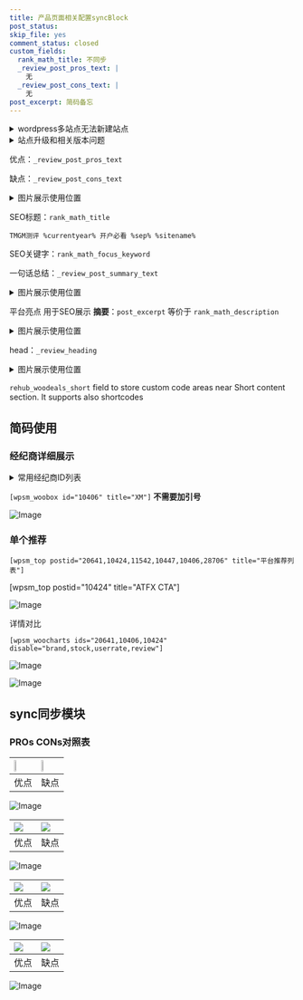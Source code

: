 ```yaml
---
title: 产品页面相关配置syncBlock
post_status: 
skip_file: yes
comment_status: closed
custom_fields:
  rank_math_title: 不同步
  _review_post_pros_text: |
    无
  _review_post_cons_text: |
    无
post_excerpt: 简码备忘
---
```

<details><summary>wordpress多站点无法新建站点</summary>

<li>和报错需要清理cookies一样的原因</li>
<li>wp-config.php里面<code>define( 'SUBDOMAIN_INSTALL', false );//子域名安装</code></li>
<li>新建子站点是用<code>define( 'SUBDOMAIN_INSTALL', true);//子域名安装</code> 完成以后，改成<code>false</code></li>
</details>

<details><summary>站点升级和相关版本问题</summary>

<p>wordpress：5.9.9
woocommerce：7.5.1
出现问题的地方：主题选项里面>><strong>Product layout >>compact style</strong></p>
<p>如何出现没有用过的字段 导致无法保存。先导出配置 然后进行修改，后面再次恢复即可。</p>
<p>出现部分字段无法显示时，需要返回默认布局后，对产品进行保存就好了。</p>
<p></p>
</details>

优点：`_review_post_pros_text`

缺点：`_review_post_cons_text`

<details><summary>图片展示使用位置</summary>

<img src="https://prod-files-secure.s3.us-west-2.amazonaws.com/39ed1227-6d7d-4570-be36-9ccd4a2c4241/f51d3d83-55d4-4bdf-9604-f37ec77ab556/Untitled.png?X-Amz-Algorithm=AWS4-HMAC-SHA256&X-Amz-Content-Sha256=UNSIGNED-PAYLOAD&X-Amz-Credential=ASIAZI2LB466TXEJEQA2%2F20251025%2Fus-west-2%2Fs3%2Faws4_request&X-Amz-Date=20251025T045519Z&X-Amz-Expires=3600&X-Amz-Security-Token=IQoJb3JpZ2luX2VjELX%2F%2F%2F%2F%2F%2F%2F%2F%2F%2FwEaCXVzLXdlc3QtMiJHMEUCIGyNlq7Fw3qFhYKdEXrmompQbo9FHgNhBQDQUOt7RsJQAiEA6RNhk1ubXg%2B18IRUWrfwYYBJH6AZFSR1VaxZoc6Grwkq%2FwMIbhAAGgw2Mzc0MjMxODM4MDUiDIfNwoDEOg4G1JnyjircA8B65fYRbwD%2BoDanwox9KY7t7cKIF%2F7W8aJBRxjR%2FrpLshjfNFEfFsqATGpQoYArt%2Bv1JsHP9acfHhHdaLhbgJHDxfUinwFeCFl5ivGQbAQrO%2FuwcVOQJamL4v66keWOw%2BtdVJ%2F8ppEstsTXPNZ%2Fend5Nso34epvom5RNBZJm76yYPkSDarmJMSsMI1TCpkak6S1Fj8fdvKBsUWUMoiQH4NWx931EIndQfWJDpXfutJIcXOkEp2YbOEkNfHGCz8xAyWDeYHjn6ETGugr1gDXA9lyMF77wP1yyJq8i9Vz2zHMiiQeDzlCYndm1PbBafxZwJFRdFo7N8u14AazZ1qZT1IJ2Loh%2FrQ4w2BuHbVHD3%2F488zrnA2evsNL8Hu4RoSdfB75YzkNcJ6%2BSkyze2dssoub%2BK2jXrq4Jwa8BUtB2SpKrDaNpUxdHV%2FyTS2JcYLJtLJycifEZPKS1zqZpK9IU%2FbLm8zI10cGlodRbAT%2F%2B%2BYgrTpcRLYH6IK5hioYGO4zXRMyZwGq8vG9IMYHvONnXT0xskqmDcfVgpDRnS%2FQOpx8O0tRfk8dLS2KbzB0pAO%2By4a5ruuaShdZWab0h6jOV5UADxSqKaCmEMSfNLy3awOQB5J%2FtQPL3Y73cSedMLCt8ccGOqUBFMYdfKWCQO76jaqeHKO0OjSeHoKGqO4KTBHlpTqCGJoFtXwbGfP%2BE8ZvCeVVy8Uy0EwB4SBgMi%2FPuiFTWUqwOvuDG7oG6kozEDaQKkEaXbevgqib7rI3oMZr%2Fxlq%2Bt5Z12jxYA%2F7DRQj%2Fu7JgzPidNUiA0SNMTEt1g26eehYPmAApbElZ0gYNy6x5jW3AmWvU8qVdS427Kt2KyZ3MA6cZlNVj51f&X-Amz-Signature=bd4a3b72a2397710955569e1fa1aaa861cb134d0882a0c03c737b80edee2a95d&X-Amz-SignedHeaders=host&x-amz-checksum-mode=ENABLED&x-id=GetObject" alt="Image">
</details>

SEO标题：`rank_math_title`

`TMGM测评 %currentyear% 开户必看 %sep% %sitename%`

SEO关键字：`rank_math_focus_keyword`

一句话总结：`_review_post_summary_text`

<details><summary>图片展示使用位置</summary>

<img src="https://prod-files-secure.s3.us-west-2.amazonaws.com/39ed1227-6d7d-4570-be36-9ccd4a2c4241/4b96a922-296c-4f4e-8630-d1c870cbce01/Untitled.png?X-Amz-Algorithm=AWS4-HMAC-SHA256&X-Amz-Content-Sha256=UNSIGNED-PAYLOAD&X-Amz-Credential=ASIAZI2LB46625MFRDO2%2F20251025%2Fus-west-2%2Fs3%2Faws4_request&X-Amz-Date=20251025T045519Z&X-Amz-Expires=3600&X-Amz-Security-Token=IQoJb3JpZ2luX2VjELX%2F%2F%2F%2F%2F%2F%2F%2F%2F%2FwEaCXVzLXdlc3QtMiJGMEQCIHCzdrZoDWuGx9sNv4UWY%2FaS7gvThu3RG4FZzL7LAB6%2FAiB146kq1NugG4JMYBOLF4cNFdmVemnxCr2bJhx%2Bp%2ByNlSr%2FAwhuEAAaDDYzNzQyMzE4MzgwNSIMLO5ym%2FWFB%2FsSKuZDKtwDngZYZ0ZO3rlwnRNqOYgg37ENQPv8cB%2FQ4nNS7fvciOTsGmGjSl2B1dgTI3dcmTouk5qLwlHNpSmcVtNREoP3IjHvM0ioryHK0KTYjWJBPnM1kYPEzdPvsv3rvuUqh8OW9riyiYiGyXNzDh1Jmr0zB0Ia1b1i%2BVkIw9gh%2BlLgJu9LpWDqd5bKRXFG335ma9H7KiC%2B1kVKT2S4h8t4axrlEHe3WP7SCzr8hlnJtmZqdtZPllf2WWZvMb2k7r3pU5CBr0mNsASYw8mFmzy6CLcOlik2c9yNVtVG4ZbfnWZalSSpQ0M8KID4jFDplYFUlj36RhAmhHq3Y5vmLBmjcMQvh7vqc8q7KsuCWikfiFA%2FOWSlW1bBSpKY9fn4CYw0jmTN7Q8pH9GqCZf2FTGShCzweUywEkPiLRxaE6UHOObRsKxw4ncUH%2B11XemfHiW%2F4g5s6NzdBojFPacLfobgnFTEJQnNy9w1X9dCUPbnivr61ltQxlokeU1DTe%2B9%2BfOWzEB4NVJirN84ywGZAJo%2FPieliYlAuWKtwrh6wk8WhNqZfHI1W3vqhQilKpeuhY1XPRLFqj%2B6%2FjKN7z4aueaYF6Xbf4IDKDnQLxwW7c7Nl4ILiDNeon9UZjhYoZsp1DQwrazxxwY6pgFc7oNpm6KeJ2WlOJ32Bi%2FiefElvFNYcbyW7Xuh4QCMCMG3djn5lviSHrW8F1EZe9SEwI4%2Bi5P2NiiQTMoTjqYo0d6M4KoIM6dzbOhKXZdpALoNDcf68Ws6KYAcpUu3wcXbTDcBw2stcviYoDa3z15p1C12z7uuhAgDrdNFN5nriDMz%2FN1SPJlPaTcv%2F7O%2FyVKhDRejTNqY4Bd23kn6329K8OXRPPd6&X-Amz-Signature=ea60b097d1b7974fc82fe12619c5e90d8e0480cf4f89b90b6b7d0dfe2cb58f85&X-Amz-SignedHeaders=host&x-amz-checksum-mode=ENABLED&x-id=GetObject" alt="Image">
</details>

平台亮点 用于SEO展示 **摘要**：`post_excerpt`  等价于 `rank_math_description`

<details><summary>图片展示使用位置</summary>

<img src="https://prod-files-secure.s3.us-west-2.amazonaws.com/39ed1227-6d7d-4570-be36-9ccd4a2c4241/1ee11f63-b60a-4dfe-a7a7-d58ff23b5d88/Untitled.png?X-Amz-Algorithm=AWS4-HMAC-SHA256&X-Amz-Content-Sha256=UNSIGNED-PAYLOAD&X-Amz-Credential=ASIAZI2LB46646IZLU6P%2F20251025%2Fus-west-2%2Fs3%2Faws4_request&X-Amz-Date=20251025T045519Z&X-Amz-Expires=3600&X-Amz-Security-Token=IQoJb3JpZ2luX2VjELX%2F%2F%2F%2F%2F%2F%2F%2F%2F%2FwEaCXVzLXdlc3QtMiJHMEUCIDE3YCJSiBtW%2FaKUOzJMAHfxQ42809kwwVQ%2F4mBlaVsAAiEA2Zhq%2BvvF1l15j3NEnyCa8v1dTINYnIVfpXBeU2c40hUq%2FwMIbhAAGgw2Mzc0MjMxODM4MDUiDNIzVwRP8ZqRSuDTcircA%2B1301L%2Bm9oWlA5kv0SGEqSGGQEENeeS9rSZ%2BDv61eNFctXmm2UUb%2Fd3C0zat0M9Y%2F4%2B%2BIBMzp2BewDxz8jyG8qA4Ud0Pcra2IjXUKR8PigW30RM0ezM96WVKmBQf1e5zFrRfQvp9ougQkMvGnU%2FEIGQpHLr6OxZC0%2BLXxyri6kun0KXBDu7i1ysVmrom%2Fg59CFTGR9icdt0Vz9fp5VT9Lcv8xdjqVc8ztBRGtiNp42K6J22%2BSPvJBDZ5GePdRnybbo5btCmwaULCqgUS06TnvYb2oUzng3YXz92pJ87BcwPSgwo734xAJnXCaKSLuTshIi65kH8D22iV46qSm%2BQCuFy%2Fjta24IoMQOQiNIymtOXAb1BKYQoNyHgvFn6c2DQe7BjybgwA1Ca2hlDcaVzHJ8jQt5DHrvLpkZ3RNGaiKewzr5JRmqkZxXrykEC%2Bf%2BgsnYUCFnFDdNnW5IxML00NTsbejzGzkhlogMQj3qt%2FiRrycUI2vWuOeTvg2Y36LxSfZHzzIt00Cnhry367tSYst6j8bkOikY3G93G4d6oZeOYK3dxTtunq3HhnAIH%2B7BljTEj52Q0dZXaE0qcEo4q8G1j%2BezgRkAOK8b562oNTonprVJEaYfpqRy1Mtw9MKat8ccGOqUBJlkiyC94%2Bmw1adzcHtL43NxKXuq%2BkRNwSnhDUpJ7r0JBKdXbvsTWGVskXjrIt1ULSrimnL2M5fg5BfvPyWrmrSL9TLI2G9EaGIHLyeZGMNdcBrhDvXMWSEuQ8j645SV4baRjUTfMZwVtQ5o14%2BP9lqLrGJPi31r5lmpIj0TugUNK50ez9exBl14pGf%2FVpz%2FE%2Fy6%2B4GzsscQZ%2F5928tLuH%2BAw3Njv&X-Amz-Signature=06059779c9f2e783f7f6bdae0bd9cb05991fd90967b32164880bf16830b13b7f&X-Amz-SignedHeaders=host&x-amz-checksum-mode=ENABLED&x-id=GetObject" alt="Image">
<img src="https://prod-files-secure.s3.us-west-2.amazonaws.com/39ed1227-6d7d-4570-be36-9ccd4a2c4241/ad4118b5-78d8-4fbe-801e-3b29b5d99c01/Untitled.png?X-Amz-Algorithm=AWS4-HMAC-SHA256&X-Amz-Content-Sha256=UNSIGNED-PAYLOAD&X-Amz-Credential=ASIAZI2LB46646IZLU6P%2F20251025%2Fus-west-2%2Fs3%2Faws4_request&X-Amz-Date=20251025T045519Z&X-Amz-Expires=3600&X-Amz-Security-Token=IQoJb3JpZ2luX2VjELX%2F%2F%2F%2F%2F%2F%2F%2F%2F%2FwEaCXVzLXdlc3QtMiJHMEUCIDE3YCJSiBtW%2FaKUOzJMAHfxQ42809kwwVQ%2F4mBlaVsAAiEA2Zhq%2BvvF1l15j3NEnyCa8v1dTINYnIVfpXBeU2c40hUq%2FwMIbhAAGgw2Mzc0MjMxODM4MDUiDNIzVwRP8ZqRSuDTcircA%2B1301L%2Bm9oWlA5kv0SGEqSGGQEENeeS9rSZ%2BDv61eNFctXmm2UUb%2Fd3C0zat0M9Y%2F4%2B%2BIBMzp2BewDxz8jyG8qA4Ud0Pcra2IjXUKR8PigW30RM0ezM96WVKmBQf1e5zFrRfQvp9ougQkMvGnU%2FEIGQpHLr6OxZC0%2BLXxyri6kun0KXBDu7i1ysVmrom%2Fg59CFTGR9icdt0Vz9fp5VT9Lcv8xdjqVc8ztBRGtiNp42K6J22%2BSPvJBDZ5GePdRnybbo5btCmwaULCqgUS06TnvYb2oUzng3YXz92pJ87BcwPSgwo734xAJnXCaKSLuTshIi65kH8D22iV46qSm%2BQCuFy%2Fjta24IoMQOQiNIymtOXAb1BKYQoNyHgvFn6c2DQe7BjybgwA1Ca2hlDcaVzHJ8jQt5DHrvLpkZ3RNGaiKewzr5JRmqkZxXrykEC%2Bf%2BgsnYUCFnFDdNnW5IxML00NTsbejzGzkhlogMQj3qt%2FiRrycUI2vWuOeTvg2Y36LxSfZHzzIt00Cnhry367tSYst6j8bkOikY3G93G4d6oZeOYK3dxTtunq3HhnAIH%2B7BljTEj52Q0dZXaE0qcEo4q8G1j%2BezgRkAOK8b562oNTonprVJEaYfpqRy1Mtw9MKat8ccGOqUBJlkiyC94%2Bmw1adzcHtL43NxKXuq%2BkRNwSnhDUpJ7r0JBKdXbvsTWGVskXjrIt1ULSrimnL2M5fg5BfvPyWrmrSL9TLI2G9EaGIHLyeZGMNdcBrhDvXMWSEuQ8j645SV4baRjUTfMZwVtQ5o14%2BP9lqLrGJPi31r5lmpIj0TugUNK50ez9exBl14pGf%2FVpz%2FE%2Fy6%2B4GzsscQZ%2F5928tLuH%2BAw3Njv&X-Amz-Signature=e123123d21d05de06cc38377fe635be9192a7b9b72557e0a30cc5f52880c1540&X-Amz-SignedHeaders=host&x-amz-checksum-mode=ENABLED&x-id=GetObject" alt="Image">
<img src="https://prod-files-secure.s3.us-west-2.amazonaws.com/39ed1227-6d7d-4570-be36-9ccd4a2c4241/a38cf7c9-a79c-4b64-9e94-13589fe0758b/Untitled.png?X-Amz-Algorithm=AWS4-HMAC-SHA256&X-Amz-Content-Sha256=UNSIGNED-PAYLOAD&X-Amz-Credential=ASIAZI2LB46646IZLU6P%2F20251025%2Fus-west-2%2Fs3%2Faws4_request&X-Amz-Date=20251025T045519Z&X-Amz-Expires=3600&X-Amz-Security-Token=IQoJb3JpZ2luX2VjELX%2F%2F%2F%2F%2F%2F%2F%2F%2F%2FwEaCXVzLXdlc3QtMiJHMEUCIDE3YCJSiBtW%2FaKUOzJMAHfxQ42809kwwVQ%2F4mBlaVsAAiEA2Zhq%2BvvF1l15j3NEnyCa8v1dTINYnIVfpXBeU2c40hUq%2FwMIbhAAGgw2Mzc0MjMxODM4MDUiDNIzVwRP8ZqRSuDTcircA%2B1301L%2Bm9oWlA5kv0SGEqSGGQEENeeS9rSZ%2BDv61eNFctXmm2UUb%2Fd3C0zat0M9Y%2F4%2B%2BIBMzp2BewDxz8jyG8qA4Ud0Pcra2IjXUKR8PigW30RM0ezM96WVKmBQf1e5zFrRfQvp9ougQkMvGnU%2FEIGQpHLr6OxZC0%2BLXxyri6kun0KXBDu7i1ysVmrom%2Fg59CFTGR9icdt0Vz9fp5VT9Lcv8xdjqVc8ztBRGtiNp42K6J22%2BSPvJBDZ5GePdRnybbo5btCmwaULCqgUS06TnvYb2oUzng3YXz92pJ87BcwPSgwo734xAJnXCaKSLuTshIi65kH8D22iV46qSm%2BQCuFy%2Fjta24IoMQOQiNIymtOXAb1BKYQoNyHgvFn6c2DQe7BjybgwA1Ca2hlDcaVzHJ8jQt5DHrvLpkZ3RNGaiKewzr5JRmqkZxXrykEC%2Bf%2BgsnYUCFnFDdNnW5IxML00NTsbejzGzkhlogMQj3qt%2FiRrycUI2vWuOeTvg2Y36LxSfZHzzIt00Cnhry367tSYst6j8bkOikY3G93G4d6oZeOYK3dxTtunq3HhnAIH%2B7BljTEj52Q0dZXaE0qcEo4q8G1j%2BezgRkAOK8b562oNTonprVJEaYfpqRy1Mtw9MKat8ccGOqUBJlkiyC94%2Bmw1adzcHtL43NxKXuq%2BkRNwSnhDUpJ7r0JBKdXbvsTWGVskXjrIt1ULSrimnL2M5fg5BfvPyWrmrSL9TLI2G9EaGIHLyeZGMNdcBrhDvXMWSEuQ8j645SV4baRjUTfMZwVtQ5o14%2BP9lqLrGJPi31r5lmpIj0TugUNK50ez9exBl14pGf%2FVpz%2FE%2Fy6%2B4GzsscQZ%2F5928tLuH%2BAw3Njv&X-Amz-Signature=04a782e8d60c904e46f9251b191fb7cf34a3b26e8505ae074d4a873020173ce2&X-Amz-SignedHeaders=host&x-amz-checksum-mode=ENABLED&x-id=GetObject" alt="Image">
<img src="https://prod-files-secure.s3.us-west-2.amazonaws.com/39ed1227-6d7d-4570-be36-9ccd4a2c4241/7da6fc1e-d2ac-42ae-8c75-cb5749aa18f6/Untitled.png?X-Amz-Algorithm=AWS4-HMAC-SHA256&X-Amz-Content-Sha256=UNSIGNED-PAYLOAD&X-Amz-Credential=ASIAZI2LB46646IZLU6P%2F20251025%2Fus-west-2%2Fs3%2Faws4_request&X-Amz-Date=20251025T045519Z&X-Amz-Expires=3600&X-Amz-Security-Token=IQoJb3JpZ2luX2VjELX%2F%2F%2F%2F%2F%2F%2F%2F%2F%2FwEaCXVzLXdlc3QtMiJHMEUCIDE3YCJSiBtW%2FaKUOzJMAHfxQ42809kwwVQ%2F4mBlaVsAAiEA2Zhq%2BvvF1l15j3NEnyCa8v1dTINYnIVfpXBeU2c40hUq%2FwMIbhAAGgw2Mzc0MjMxODM4MDUiDNIzVwRP8ZqRSuDTcircA%2B1301L%2Bm9oWlA5kv0SGEqSGGQEENeeS9rSZ%2BDv61eNFctXmm2UUb%2Fd3C0zat0M9Y%2F4%2B%2BIBMzp2BewDxz8jyG8qA4Ud0Pcra2IjXUKR8PigW30RM0ezM96WVKmBQf1e5zFrRfQvp9ougQkMvGnU%2FEIGQpHLr6OxZC0%2BLXxyri6kun0KXBDu7i1ysVmrom%2Fg59CFTGR9icdt0Vz9fp5VT9Lcv8xdjqVc8ztBRGtiNp42K6J22%2BSPvJBDZ5GePdRnybbo5btCmwaULCqgUS06TnvYb2oUzng3YXz92pJ87BcwPSgwo734xAJnXCaKSLuTshIi65kH8D22iV46qSm%2BQCuFy%2Fjta24IoMQOQiNIymtOXAb1BKYQoNyHgvFn6c2DQe7BjybgwA1Ca2hlDcaVzHJ8jQt5DHrvLpkZ3RNGaiKewzr5JRmqkZxXrykEC%2Bf%2BgsnYUCFnFDdNnW5IxML00NTsbejzGzkhlogMQj3qt%2FiRrycUI2vWuOeTvg2Y36LxSfZHzzIt00Cnhry367tSYst6j8bkOikY3G93G4d6oZeOYK3dxTtunq3HhnAIH%2B7BljTEj52Q0dZXaE0qcEo4q8G1j%2BezgRkAOK8b562oNTonprVJEaYfpqRy1Mtw9MKat8ccGOqUBJlkiyC94%2Bmw1adzcHtL43NxKXuq%2BkRNwSnhDUpJ7r0JBKdXbvsTWGVskXjrIt1ULSrimnL2M5fg5BfvPyWrmrSL9TLI2G9EaGIHLyeZGMNdcBrhDvXMWSEuQ8j645SV4baRjUTfMZwVtQ5o14%2BP9lqLrGJPi31r5lmpIj0TugUNK50ez9exBl14pGf%2FVpz%2FE%2Fy6%2B4GzsscQZ%2F5928tLuH%2BAw3Njv&X-Amz-Signature=9d9735339b69cbf3aaff6246f5a822bbb77e75eecf6305f5c491af8f64f82251&X-Amz-SignedHeaders=host&x-amz-checksum-mode=ENABLED&x-id=GetObject" alt="Image">
<img src="https://prod-files-secure.s3.us-west-2.amazonaws.com/39ed1227-6d7d-4570-be36-9ccd4a2c4241/7e97f40a-eaee-47f5-b2f9-475f96808fa7/Untitled.png?X-Amz-Algorithm=AWS4-HMAC-SHA256&X-Amz-Content-Sha256=UNSIGNED-PAYLOAD&X-Amz-Credential=ASIAZI2LB46646IZLU6P%2F20251025%2Fus-west-2%2Fs3%2Faws4_request&X-Amz-Date=20251025T045519Z&X-Amz-Expires=3600&X-Amz-Security-Token=IQoJb3JpZ2luX2VjELX%2F%2F%2F%2F%2F%2F%2F%2F%2F%2FwEaCXVzLXdlc3QtMiJHMEUCIDE3YCJSiBtW%2FaKUOzJMAHfxQ42809kwwVQ%2F4mBlaVsAAiEA2Zhq%2BvvF1l15j3NEnyCa8v1dTINYnIVfpXBeU2c40hUq%2FwMIbhAAGgw2Mzc0MjMxODM4MDUiDNIzVwRP8ZqRSuDTcircA%2B1301L%2Bm9oWlA5kv0SGEqSGGQEENeeS9rSZ%2BDv61eNFctXmm2UUb%2Fd3C0zat0M9Y%2F4%2B%2BIBMzp2BewDxz8jyG8qA4Ud0Pcra2IjXUKR8PigW30RM0ezM96WVKmBQf1e5zFrRfQvp9ougQkMvGnU%2FEIGQpHLr6OxZC0%2BLXxyri6kun0KXBDu7i1ysVmrom%2Fg59CFTGR9icdt0Vz9fp5VT9Lcv8xdjqVc8ztBRGtiNp42K6J22%2BSPvJBDZ5GePdRnybbo5btCmwaULCqgUS06TnvYb2oUzng3YXz92pJ87BcwPSgwo734xAJnXCaKSLuTshIi65kH8D22iV46qSm%2BQCuFy%2Fjta24IoMQOQiNIymtOXAb1BKYQoNyHgvFn6c2DQe7BjybgwA1Ca2hlDcaVzHJ8jQt5DHrvLpkZ3RNGaiKewzr5JRmqkZxXrykEC%2Bf%2BgsnYUCFnFDdNnW5IxML00NTsbejzGzkhlogMQj3qt%2FiRrycUI2vWuOeTvg2Y36LxSfZHzzIt00Cnhry367tSYst6j8bkOikY3G93G4d6oZeOYK3dxTtunq3HhnAIH%2B7BljTEj52Q0dZXaE0qcEo4q8G1j%2BezgRkAOK8b562oNTonprVJEaYfpqRy1Mtw9MKat8ccGOqUBJlkiyC94%2Bmw1adzcHtL43NxKXuq%2BkRNwSnhDUpJ7r0JBKdXbvsTWGVskXjrIt1ULSrimnL2M5fg5BfvPyWrmrSL9TLI2G9EaGIHLyeZGMNdcBrhDvXMWSEuQ8j645SV4baRjUTfMZwVtQ5o14%2BP9lqLrGJPi31r5lmpIj0TugUNK50ez9exBl14pGf%2FVpz%2FE%2Fy6%2B4GzsscQZ%2F5928tLuH%2BAw3Njv&X-Amz-Signature=26cf38611569c2242bfc3a1e4dd01f3144e5c666f1ae92bc904dde102a18b83b&X-Amz-SignedHeaders=host&x-amz-checksum-mode=ENABLED&x-id=GetObject" alt="Image">
</details>

head：`_review_heading`

<details><summary>图片展示使用位置</summary>

<img src="https://prod-files-secure.s3.us-west-2.amazonaws.com/39ed1227-6d7d-4570-be36-9ccd4a2c4241/3a4650ad-9887-415c-889a-edd51fa54f27/Untitled.png?X-Amz-Algorithm=AWS4-HMAC-SHA256&X-Amz-Content-Sha256=UNSIGNED-PAYLOAD&X-Amz-Credential=ASIAZI2LB46673QBFX5W%2F20251025%2Fus-west-2%2Fs3%2Faws4_request&X-Amz-Date=20251025T045520Z&X-Amz-Expires=3600&X-Amz-Security-Token=IQoJb3JpZ2luX2VjELX%2F%2F%2F%2F%2F%2F%2F%2F%2F%2FwEaCXVzLXdlc3QtMiJGMEQCIAPjPl5wbLW2PKBTg3%2Fx4n9%2BVpr%2BoOA0ER1aQNkQIIkdAiA%2Ff4Gblcw8Dl6kULOY56eaDjGA0sV8tcnWcjKLPomJzSr%2FAwhuEAAaDDYzNzQyMzE4MzgwNSIMAb5%2BIMMdrFmPKKOUKtwDlZ97WCIwrLpdmem8Vl8Gr%2BCkqyS9dVgqEth%2B8wfj%2BY5k62TgOkvLoM75hi%2F066jB7V0g6GJR4A1nFix0OOj3GcdxTKzrGf0stK7p7L0fgOYpnMjQlMC%2BUyVR7Qr%2F5wLLyDe6qFV6GtaMFO74y2MXT2Opkd9OWzWtVI09q8nXnIGcf0Bx8kD3KxjQrwIAZR8oNMMrP7cSjnFFNErUEWSzl9hvpBxDDXj1ze7PI%2FNbQjQL%2BWyEcHlFJwiChQcibjo9BuyZ6n9M5%2FOO3s3y28v7JEoRgdZSaVCUYHyOm6G4mh8ovWar5xWk2z2IWI4XH5fBcIIsFpN4AdebrpOBG0SOCTGJcuzeNQI2SkY06qbS91hvrnJxvPfWOb8eSEo%2BT51NNL8RdqEZb%2BOfGvuMo3eWcdYE3OGdRqw9ZSWAS6W81gtB%2FKHsdxwzX1qM2sv%2FYc7KIyYmljxjeivs1dprnMoyR1r3N0yIJDKiVQOqNutCf9TYKpio2r5qcig6rMLvVokd4XLH8mDTWYOHTbvLnluvTISXsIdfAAMnICSiCuqysBx6Zwl%2FFmiLWtXEp5NO6suRwHtG8aYqvJk33kbRdTcK2xFqWcF3z7M96ybWLwN9mceNBvjg2w1HVpyDbTww1azxxwY6pgG8D%2FLI1jf2pXal9GYFUZd%2Focl2GdLHvAjVqduunW%2Fhq8wOolrfMPmBU084bYdJD%2FPcYAHOU4aYWdZUhtHqlx6Ou95JweX9ZPf3gm%2Fv8d0XEJk6iHVkrAfHs7sAb5Tsvrfzw76%2FK1c9mg6UyZCLnsbZbsvsIjGLznn12t3nbl4iGPRKutihdoHJh7t8jMVbLRB0KAYyUPejoGPnZ2LqIbGSI0cmIs5B&X-Amz-Signature=b628750c8f3bdb7c6833ff204c7c352e39626e160b1d072d341e2e5c822ce364&X-Amz-SignedHeaders=host&x-amz-checksum-mode=ENABLED&x-id=GetObject" alt="Image">
</details>

`rehub_woodeals_short`	field to store custom code areas near Short content section. It supports also shortcodes



## 简码使用

### 经纪商详细展示

<details><summary>常用经纪商ID列表</summary>

<pre><code class="php">嘉盛 ===> 20641  [wpsm_woobox id="20641" title="嘉盛"]
易信easymarkets ===> 11542  [wpsm_woobox id="11542" title="易信easymarkets"]
ATFX外汇 ===> 10424  [wpsm_woobox id="10424" title="ATFX"]
XM ===> 10406  [wpsm_woobox id="10406" title="XM"]
TMGM ===> 29622  [wpsm_woobox id="29622" title="TMGM"]
HYCM ===> 10447  [wpsm_woobox id="10447" title="HYCM"]
fpmarkets澳福外汇 ===> 20639  [wpsm_woobox id="20639" title="fpmarkets澳福外汇"]</code></pre>
</details>

`[wpsm_woobox id="10406" title="XM"]` **不需要加引号**

![Image](https://prod-files-secure.s3.us-west-2.amazonaws.com/39ed1227-6d7d-4570-be36-9ccd4a2c4241/4f898f9d-0fa7-4e43-acd3-ac6bc7be575a/Untitled.png?X-Amz-Algorithm=AWS4-HMAC-SHA256&X-Amz-Content-Sha256=UNSIGNED-PAYLOAD&X-Amz-Credential=ASIAZI2LB4667XT62MDI%2F20251025%2Fus-west-2%2Fs3%2Faws4_request&X-Amz-Date=20251025T045517Z&X-Amz-Expires=3600&X-Amz-Security-Token=IQoJb3JpZ2luX2VjELX%2F%2F%2F%2F%2F%2F%2F%2F%2F%2FwEaCXVzLXdlc3QtMiJHMEUCIQDtRgLTjzl51%2BhXtgfkkrhw%2FeFie05paUmEiBPe6dzSAwIgQFkVZ398j8HGOxbPRzHvi0zVJEIJGpWsGeEPIj8SXPQq%2FwMIbhAAGgw2Mzc0MjMxODM4MDUiDLrurg2hY8lVkwFY3yrcA8IVg27L1msQVkevss1P8jmdqIGjmCpg6PJRwMrkBRR%2B7iwex6BJiTWHqgkqcvC1QcoUAFN9RcumqFvBVVGqgbm1a7CsupHvuarNnG%2FTmLxmPok2kM7JsU3q7%2FhiHUfaKS9ZsiCVoi0LsMyiKdLDSLwy7CLUNWvfTlUBlYdDfTF48wLZRPPz263DGLtxhRCaVLpD8gyLskfu3ryZQOIh7cYIx7Zfv%2Bxet3Ul%2FDHwqRHqN%2BoYQPoOBGQb%2FdcEBeeOim4V%2B%2FDb2Tk7%2FRREOmoswUa3%2B2lexLz%2Bishg2dGT3LLN4E04SutfOTK9RR7cXqQHvhwGv3mHmIq5LYkhNMiITx79o%2BxWfxOvsj9vgrXCeLaL8Jkl%2FjbscFDqGbOCrOHjeKCUayR4MgewHleUW3nSKHtydUirifkpP0CtNSuWqiZyBoGuAV9jFEPZecgxu%2F%2FI2JM7Mv8U%2Fz%2FxuplBWqR7vjpEsHlYm3l0nIatcXHc1z5G7tlvQfW6KbNQIgSfUbrZh1yEbiTWGVEbSZgid8VKcfZoB2I4LawylMPVB5RgR%2BVm1cauJ2Icla33GSNaQwSxWPr4al3pEuZMk0lmOy%2BFetKfsSV1sx0jG7jBz5YWMrTiTfmDSrkDlCudGmvhMK6t8ccGOqUBlR7uLrM%2BOj2BTE%2BAR204KyEqXyw9Q212oFdczGqoHFCSVG1ktWplBXlHppYIhO3iI0R9lInLUM%2Bv4kzQdUoHM7S0Za%2BfCYRsTthm56Kgqtfci3IkvtzsoKXMVWnaVEwYZkL6pV%2BcNmY%2BlYwGECuFEAVvLAIbaKmCs%2BvzOJ8o63EP51sqHkrW4rNkUiv2rsIXHAt8SSMMavlc50uRw8tgp7BqjDFC&X-Amz-Signature=3ae53a4b9c5f155c2f0b02bc3fd968944573dd935a610fd8d0508b5588dcb28d&X-Amz-SignedHeaders=host&x-amz-checksum-mode=ENABLED&x-id=GetObject)

### 单个推荐
`[wpsm_top postid="20641,10424,11542,10447,10406,28706" title="平台推荐列表"]`

[wpsm_top postid="10424" title="ATFX CTA"]

![Image](https://prod-files-secure.s3.us-west-2.amazonaws.com/39ed1227-6d7d-4570-be36-9ccd4a2c4241/5ac620dc-51a8-48b6-b55d-91f47299193c/Untitled.png?X-Amz-Algorithm=AWS4-HMAC-SHA256&X-Amz-Content-Sha256=UNSIGNED-PAYLOAD&X-Amz-Credential=ASIAZI2LB4667XT62MDI%2F20251025%2Fus-west-2%2Fs3%2Faws4_request&X-Amz-Date=20251025T045517Z&X-Amz-Expires=3600&X-Amz-Security-Token=IQoJb3JpZ2luX2VjELX%2F%2F%2F%2F%2F%2F%2F%2F%2F%2FwEaCXVzLXdlc3QtMiJHMEUCIQDtRgLTjzl51%2BhXtgfkkrhw%2FeFie05paUmEiBPe6dzSAwIgQFkVZ398j8HGOxbPRzHvi0zVJEIJGpWsGeEPIj8SXPQq%2FwMIbhAAGgw2Mzc0MjMxODM4MDUiDLrurg2hY8lVkwFY3yrcA8IVg27L1msQVkevss1P8jmdqIGjmCpg6PJRwMrkBRR%2B7iwex6BJiTWHqgkqcvC1QcoUAFN9RcumqFvBVVGqgbm1a7CsupHvuarNnG%2FTmLxmPok2kM7JsU3q7%2FhiHUfaKS9ZsiCVoi0LsMyiKdLDSLwy7CLUNWvfTlUBlYdDfTF48wLZRPPz263DGLtxhRCaVLpD8gyLskfu3ryZQOIh7cYIx7Zfv%2Bxet3Ul%2FDHwqRHqN%2BoYQPoOBGQb%2FdcEBeeOim4V%2B%2FDb2Tk7%2FRREOmoswUa3%2B2lexLz%2Bishg2dGT3LLN4E04SutfOTK9RR7cXqQHvhwGv3mHmIq5LYkhNMiITx79o%2BxWfxOvsj9vgrXCeLaL8Jkl%2FjbscFDqGbOCrOHjeKCUayR4MgewHleUW3nSKHtydUirifkpP0CtNSuWqiZyBoGuAV9jFEPZecgxu%2F%2FI2JM7Mv8U%2Fz%2FxuplBWqR7vjpEsHlYm3l0nIatcXHc1z5G7tlvQfW6KbNQIgSfUbrZh1yEbiTWGVEbSZgid8VKcfZoB2I4LawylMPVB5RgR%2BVm1cauJ2Icla33GSNaQwSxWPr4al3pEuZMk0lmOy%2BFetKfsSV1sx0jG7jBz5YWMrTiTfmDSrkDlCudGmvhMK6t8ccGOqUBlR7uLrM%2BOj2BTE%2BAR204KyEqXyw9Q212oFdczGqoHFCSVG1ktWplBXlHppYIhO3iI0R9lInLUM%2Bv4kzQdUoHM7S0Za%2BfCYRsTthm56Kgqtfci3IkvtzsoKXMVWnaVEwYZkL6pV%2BcNmY%2BlYwGECuFEAVvLAIbaKmCs%2BvzOJ8o63EP51sqHkrW4rNkUiv2rsIXHAt8SSMMavlc50uRw8tgp7BqjDFC&X-Amz-Signature=3de48ab9217012ee3a87c03e616bdae315c33ffc36bd04904581d88711486c1f&X-Amz-SignedHeaders=host&x-amz-checksum-mode=ENABLED&x-id=GetObject)

详情对比

`[wpsm_woocharts ids="20641,10406,10424" disable="brand,stock,userrate,review"]`

![Image](https://prod-files-secure.s3.us-west-2.amazonaws.com/39ed1227-6d7d-4570-be36-9ccd4a2c4241/bf3ba45f-b9f3-4295-8aef-b4a495fd25f4/Untitled.png?X-Amz-Algorithm=AWS4-HMAC-SHA256&X-Amz-Content-Sha256=UNSIGNED-PAYLOAD&X-Amz-Credential=ASIAZI2LB4667XT62MDI%2F20251025%2Fus-west-2%2Fs3%2Faws4_request&X-Amz-Date=20251025T045517Z&X-Amz-Expires=3600&X-Amz-Security-Token=IQoJb3JpZ2luX2VjELX%2F%2F%2F%2F%2F%2F%2F%2F%2F%2FwEaCXVzLXdlc3QtMiJHMEUCIQDtRgLTjzl51%2BhXtgfkkrhw%2FeFie05paUmEiBPe6dzSAwIgQFkVZ398j8HGOxbPRzHvi0zVJEIJGpWsGeEPIj8SXPQq%2FwMIbhAAGgw2Mzc0MjMxODM4MDUiDLrurg2hY8lVkwFY3yrcA8IVg27L1msQVkevss1P8jmdqIGjmCpg6PJRwMrkBRR%2B7iwex6BJiTWHqgkqcvC1QcoUAFN9RcumqFvBVVGqgbm1a7CsupHvuarNnG%2FTmLxmPok2kM7JsU3q7%2FhiHUfaKS9ZsiCVoi0LsMyiKdLDSLwy7CLUNWvfTlUBlYdDfTF48wLZRPPz263DGLtxhRCaVLpD8gyLskfu3ryZQOIh7cYIx7Zfv%2Bxet3Ul%2FDHwqRHqN%2BoYQPoOBGQb%2FdcEBeeOim4V%2B%2FDb2Tk7%2FRREOmoswUa3%2B2lexLz%2Bishg2dGT3LLN4E04SutfOTK9RR7cXqQHvhwGv3mHmIq5LYkhNMiITx79o%2BxWfxOvsj9vgrXCeLaL8Jkl%2FjbscFDqGbOCrOHjeKCUayR4MgewHleUW3nSKHtydUirifkpP0CtNSuWqiZyBoGuAV9jFEPZecgxu%2F%2FI2JM7Mv8U%2Fz%2FxuplBWqR7vjpEsHlYm3l0nIatcXHc1z5G7tlvQfW6KbNQIgSfUbrZh1yEbiTWGVEbSZgid8VKcfZoB2I4LawylMPVB5RgR%2BVm1cauJ2Icla33GSNaQwSxWPr4al3pEuZMk0lmOy%2BFetKfsSV1sx0jG7jBz5YWMrTiTfmDSrkDlCudGmvhMK6t8ccGOqUBlR7uLrM%2BOj2BTE%2BAR204KyEqXyw9Q212oFdczGqoHFCSVG1ktWplBXlHppYIhO3iI0R9lInLUM%2Bv4kzQdUoHM7S0Za%2BfCYRsTthm56Kgqtfci3IkvtzsoKXMVWnaVEwYZkL6pV%2BcNmY%2BlYwGECuFEAVvLAIbaKmCs%2BvzOJ8o63EP51sqHkrW4rNkUiv2rsIXHAt8SSMMavlc50uRw8tgp7BqjDFC&X-Amz-Signature=c0a9198dafa11f73ea803cd3e017e219a7c702e9c5afc3130f7ad4d26f5d5cc7&X-Amz-SignedHeaders=host&x-amz-checksum-mode=ENABLED&x-id=GetObject)

![Image](https://prod-files-secure.s3.us-west-2.amazonaws.com/39ed1227-6d7d-4570-be36-9ccd4a2c4241/30bc56ef-f383-4b48-9768-2ebc9e436ec0/Untitled.png?X-Amz-Algorithm=AWS4-HMAC-SHA256&X-Amz-Content-Sha256=UNSIGNED-PAYLOAD&X-Amz-Credential=ASIAZI2LB4667XT62MDI%2F20251025%2Fus-west-2%2Fs3%2Faws4_request&X-Amz-Date=20251025T045517Z&X-Amz-Expires=3600&X-Amz-Security-Token=IQoJb3JpZ2luX2VjELX%2F%2F%2F%2F%2F%2F%2F%2F%2F%2FwEaCXVzLXdlc3QtMiJHMEUCIQDtRgLTjzl51%2BhXtgfkkrhw%2FeFie05paUmEiBPe6dzSAwIgQFkVZ398j8HGOxbPRzHvi0zVJEIJGpWsGeEPIj8SXPQq%2FwMIbhAAGgw2Mzc0MjMxODM4MDUiDLrurg2hY8lVkwFY3yrcA8IVg27L1msQVkevss1P8jmdqIGjmCpg6PJRwMrkBRR%2B7iwex6BJiTWHqgkqcvC1QcoUAFN9RcumqFvBVVGqgbm1a7CsupHvuarNnG%2FTmLxmPok2kM7JsU3q7%2FhiHUfaKS9ZsiCVoi0LsMyiKdLDSLwy7CLUNWvfTlUBlYdDfTF48wLZRPPz263DGLtxhRCaVLpD8gyLskfu3ryZQOIh7cYIx7Zfv%2Bxet3Ul%2FDHwqRHqN%2BoYQPoOBGQb%2FdcEBeeOim4V%2B%2FDb2Tk7%2FRREOmoswUa3%2B2lexLz%2Bishg2dGT3LLN4E04SutfOTK9RR7cXqQHvhwGv3mHmIq5LYkhNMiITx79o%2BxWfxOvsj9vgrXCeLaL8Jkl%2FjbscFDqGbOCrOHjeKCUayR4MgewHleUW3nSKHtydUirifkpP0CtNSuWqiZyBoGuAV9jFEPZecgxu%2F%2FI2JM7Mv8U%2Fz%2FxuplBWqR7vjpEsHlYm3l0nIatcXHc1z5G7tlvQfW6KbNQIgSfUbrZh1yEbiTWGVEbSZgid8VKcfZoB2I4LawylMPVB5RgR%2BVm1cauJ2Icla33GSNaQwSxWPr4al3pEuZMk0lmOy%2BFetKfsSV1sx0jG7jBz5YWMrTiTfmDSrkDlCudGmvhMK6t8ccGOqUBlR7uLrM%2BOj2BTE%2BAR204KyEqXyw9Q212oFdczGqoHFCSVG1ktWplBXlHppYIhO3iI0R9lInLUM%2Bv4kzQdUoHM7S0Za%2BfCYRsTthm56Kgqtfci3IkvtzsoKXMVWnaVEwYZkL6pV%2BcNmY%2BlYwGECuFEAVvLAIbaKmCs%2BvzOJ8o63EP51sqHkrW4rNkUiv2rsIXHAt8SSMMavlc50uRw8tgp7BqjDFC&X-Amz-Signature=ba98026c22c7bb52e294af20a2ab88cf72b6d309ba7aad466abaf17b77f756bb&X-Amz-SignedHeaders=host&x-amz-checksum-mode=ENABLED&x-id=GetObject)

## sync同步模块

### PROs CONs对照表

| <img src="https://cdn.ifttt.fun/gh/jarlin8/OSS@main/icons/customize/pros.svg" height="auto" width="37.3%"> | <img src="https://cdn.ifttt.fun/gh/jarlin8/OSS@main/icons/customize/cons.svg" height="auto" width="28.8%"> |
| :--- | :--- |
| 优点 | 缺点 |

![Image](https://prod-files-secure.s3.us-west-2.amazonaws.com/39ed1227-6d7d-4570-be36-9ccd4a2c4241/8742b755-dfb5-4004-9a5f-d6e561664bd8/Untitled.png?X-Amz-Algorithm=AWS4-HMAC-SHA256&X-Amz-Content-Sha256=UNSIGNED-PAYLOAD&X-Amz-Credential=ASIAZI2LB4667XT62MDI%2F20251025%2Fus-west-2%2Fs3%2Faws4_request&X-Amz-Date=20251025T045517Z&X-Amz-Expires=3600&X-Amz-Security-Token=IQoJb3JpZ2luX2VjELX%2F%2F%2F%2F%2F%2F%2F%2F%2F%2FwEaCXVzLXdlc3QtMiJHMEUCIQDtRgLTjzl51%2BhXtgfkkrhw%2FeFie05paUmEiBPe6dzSAwIgQFkVZ398j8HGOxbPRzHvi0zVJEIJGpWsGeEPIj8SXPQq%2FwMIbhAAGgw2Mzc0MjMxODM4MDUiDLrurg2hY8lVkwFY3yrcA8IVg27L1msQVkevss1P8jmdqIGjmCpg6PJRwMrkBRR%2B7iwex6BJiTWHqgkqcvC1QcoUAFN9RcumqFvBVVGqgbm1a7CsupHvuarNnG%2FTmLxmPok2kM7JsU3q7%2FhiHUfaKS9ZsiCVoi0LsMyiKdLDSLwy7CLUNWvfTlUBlYdDfTF48wLZRPPz263DGLtxhRCaVLpD8gyLskfu3ryZQOIh7cYIx7Zfv%2Bxet3Ul%2FDHwqRHqN%2BoYQPoOBGQb%2FdcEBeeOim4V%2B%2FDb2Tk7%2FRREOmoswUa3%2B2lexLz%2Bishg2dGT3LLN4E04SutfOTK9RR7cXqQHvhwGv3mHmIq5LYkhNMiITx79o%2BxWfxOvsj9vgrXCeLaL8Jkl%2FjbscFDqGbOCrOHjeKCUayR4MgewHleUW3nSKHtydUirifkpP0CtNSuWqiZyBoGuAV9jFEPZecgxu%2F%2FI2JM7Mv8U%2Fz%2FxuplBWqR7vjpEsHlYm3l0nIatcXHc1z5G7tlvQfW6KbNQIgSfUbrZh1yEbiTWGVEbSZgid8VKcfZoB2I4LawylMPVB5RgR%2BVm1cauJ2Icla33GSNaQwSxWPr4al3pEuZMk0lmOy%2BFetKfsSV1sx0jG7jBz5YWMrTiTfmDSrkDlCudGmvhMK6t8ccGOqUBlR7uLrM%2BOj2BTE%2BAR204KyEqXyw9Q212oFdczGqoHFCSVG1ktWplBXlHppYIhO3iI0R9lInLUM%2Bv4kzQdUoHM7S0Za%2BfCYRsTthm56Kgqtfci3IkvtzsoKXMVWnaVEwYZkL6pV%2BcNmY%2BlYwGECuFEAVvLAIbaKmCs%2BvzOJ8o63EP51sqHkrW4rNkUiv2rsIXHAt8SSMMavlc50uRw8tgp7BqjDFC&X-Amz-Signature=0d9851df9da9d7d9cf5d0d2e9b75d35b5b52b58aa683f5ce6411d398b60bdf4d&X-Amz-SignedHeaders=host&x-amz-checksum-mode=ENABLED&x-id=GetObject)

| <img src="https://cdn.ifttt.fun/gh/jarlin8/OSS@main/icons/customize/pros1.svg" height="auto"> | <img src="https://cdn.ifttt.fun/gh/jarlin8/OSS@main/icons/customize/cons1.svg" height="auto"> |
| :--- | :--- |
| 优点 | 缺点 |

![Image](https://prod-files-secure.s3.us-west-2.amazonaws.com/39ed1227-6d7d-4570-be36-9ccd4a2c4241/806358f8-c9c4-4e17-bb35-c6c76a5397a5/Untitled.png?X-Amz-Algorithm=AWS4-HMAC-SHA256&X-Amz-Content-Sha256=UNSIGNED-PAYLOAD&X-Amz-Credential=ASIAZI2LB4667XT62MDI%2F20251025%2Fus-west-2%2Fs3%2Faws4_request&X-Amz-Date=20251025T045517Z&X-Amz-Expires=3600&X-Amz-Security-Token=IQoJb3JpZ2luX2VjELX%2F%2F%2F%2F%2F%2F%2F%2F%2F%2FwEaCXVzLXdlc3QtMiJHMEUCIQDtRgLTjzl51%2BhXtgfkkrhw%2FeFie05paUmEiBPe6dzSAwIgQFkVZ398j8HGOxbPRzHvi0zVJEIJGpWsGeEPIj8SXPQq%2FwMIbhAAGgw2Mzc0MjMxODM4MDUiDLrurg2hY8lVkwFY3yrcA8IVg27L1msQVkevss1P8jmdqIGjmCpg6PJRwMrkBRR%2B7iwex6BJiTWHqgkqcvC1QcoUAFN9RcumqFvBVVGqgbm1a7CsupHvuarNnG%2FTmLxmPok2kM7JsU3q7%2FhiHUfaKS9ZsiCVoi0LsMyiKdLDSLwy7CLUNWvfTlUBlYdDfTF48wLZRPPz263DGLtxhRCaVLpD8gyLskfu3ryZQOIh7cYIx7Zfv%2Bxet3Ul%2FDHwqRHqN%2BoYQPoOBGQb%2FdcEBeeOim4V%2B%2FDb2Tk7%2FRREOmoswUa3%2B2lexLz%2Bishg2dGT3LLN4E04SutfOTK9RR7cXqQHvhwGv3mHmIq5LYkhNMiITx79o%2BxWfxOvsj9vgrXCeLaL8Jkl%2FjbscFDqGbOCrOHjeKCUayR4MgewHleUW3nSKHtydUirifkpP0CtNSuWqiZyBoGuAV9jFEPZecgxu%2F%2FI2JM7Mv8U%2Fz%2FxuplBWqR7vjpEsHlYm3l0nIatcXHc1z5G7tlvQfW6KbNQIgSfUbrZh1yEbiTWGVEbSZgid8VKcfZoB2I4LawylMPVB5RgR%2BVm1cauJ2Icla33GSNaQwSxWPr4al3pEuZMk0lmOy%2BFetKfsSV1sx0jG7jBz5YWMrTiTfmDSrkDlCudGmvhMK6t8ccGOqUBlR7uLrM%2BOj2BTE%2BAR204KyEqXyw9Q212oFdczGqoHFCSVG1ktWplBXlHppYIhO3iI0R9lInLUM%2Bv4kzQdUoHM7S0Za%2BfCYRsTthm56Kgqtfci3IkvtzsoKXMVWnaVEwYZkL6pV%2BcNmY%2BlYwGECuFEAVvLAIbaKmCs%2BvzOJ8o63EP51sqHkrW4rNkUiv2rsIXHAt8SSMMavlc50uRw8tgp7BqjDFC&X-Amz-Signature=bd8a5b2900fa84e42a3193ef4c0caae2af6d3498d0b1d30b93627201cad8b34e&X-Amz-SignedHeaders=host&x-amz-checksum-mode=ENABLED&x-id=GetObject)

| <img src="https://cdn.ifttt.fun/gh/jarlin8/OSS@main/icons/customize/pros2.svg" height="auto"> | <img src="https://cdn.ifttt.fun/gh/jarlin8/OSS@main/icons/customize/cons2.svg" height="auto"> |
| :--- | :--- |
| 优点 | 缺点 |

![Image](https://prod-files-secure.s3.us-west-2.amazonaws.com/39ed1227-6d7d-4570-be36-9ccd4a2c4241/a9245ec9-70dd-4005-b534-0d54315fc5f3/Untitled.png?X-Amz-Algorithm=AWS4-HMAC-SHA256&X-Amz-Content-Sha256=UNSIGNED-PAYLOAD&X-Amz-Credential=ASIAZI2LB4667XT62MDI%2F20251025%2Fus-west-2%2Fs3%2Faws4_request&X-Amz-Date=20251025T045517Z&X-Amz-Expires=3600&X-Amz-Security-Token=IQoJb3JpZ2luX2VjELX%2F%2F%2F%2F%2F%2F%2F%2F%2F%2FwEaCXVzLXdlc3QtMiJHMEUCIQDtRgLTjzl51%2BhXtgfkkrhw%2FeFie05paUmEiBPe6dzSAwIgQFkVZ398j8HGOxbPRzHvi0zVJEIJGpWsGeEPIj8SXPQq%2FwMIbhAAGgw2Mzc0MjMxODM4MDUiDLrurg2hY8lVkwFY3yrcA8IVg27L1msQVkevss1P8jmdqIGjmCpg6PJRwMrkBRR%2B7iwex6BJiTWHqgkqcvC1QcoUAFN9RcumqFvBVVGqgbm1a7CsupHvuarNnG%2FTmLxmPok2kM7JsU3q7%2FhiHUfaKS9ZsiCVoi0LsMyiKdLDSLwy7CLUNWvfTlUBlYdDfTF48wLZRPPz263DGLtxhRCaVLpD8gyLskfu3ryZQOIh7cYIx7Zfv%2Bxet3Ul%2FDHwqRHqN%2BoYQPoOBGQb%2FdcEBeeOim4V%2B%2FDb2Tk7%2FRREOmoswUa3%2B2lexLz%2Bishg2dGT3LLN4E04SutfOTK9RR7cXqQHvhwGv3mHmIq5LYkhNMiITx79o%2BxWfxOvsj9vgrXCeLaL8Jkl%2FjbscFDqGbOCrOHjeKCUayR4MgewHleUW3nSKHtydUirifkpP0CtNSuWqiZyBoGuAV9jFEPZecgxu%2F%2FI2JM7Mv8U%2Fz%2FxuplBWqR7vjpEsHlYm3l0nIatcXHc1z5G7tlvQfW6KbNQIgSfUbrZh1yEbiTWGVEbSZgid8VKcfZoB2I4LawylMPVB5RgR%2BVm1cauJ2Icla33GSNaQwSxWPr4al3pEuZMk0lmOy%2BFetKfsSV1sx0jG7jBz5YWMrTiTfmDSrkDlCudGmvhMK6t8ccGOqUBlR7uLrM%2BOj2BTE%2BAR204KyEqXyw9Q212oFdczGqoHFCSVG1ktWplBXlHppYIhO3iI0R9lInLUM%2Bv4kzQdUoHM7S0Za%2BfCYRsTthm56Kgqtfci3IkvtzsoKXMVWnaVEwYZkL6pV%2BcNmY%2BlYwGECuFEAVvLAIbaKmCs%2BvzOJ8o63EP51sqHkrW4rNkUiv2rsIXHAt8SSMMavlc50uRw8tgp7BqjDFC&X-Amz-Signature=3fecb2f10fc22efcbd7ee955dccdc334078be3a896864c7add8869ec673a50c7&X-Amz-SignedHeaders=host&x-amz-checksum-mode=ENABLED&x-id=GetObject)

| <img src="https://cdn.ifttt.fun/gh/jarlin8/OSS@main/icons/customize/pros3.svg" height="auto"> | <img src="https://cdn.ifttt.fun/gh/jarlin8/OSS@main/icons/customize/cons3.svg" height="auto"> |
| :--- | :--- |
| 优点 | 缺点 |

![Image](https://prod-files-secure.s3.us-west-2.amazonaws.com/39ed1227-6d7d-4570-be36-9ccd4a2c4241/e1e580a2-2e5c-4780-9ff4-19c318fc2284/Untitled.png?X-Amz-Algorithm=AWS4-HMAC-SHA256&X-Amz-Content-Sha256=UNSIGNED-PAYLOAD&X-Amz-Credential=ASIAZI2LB4667XT62MDI%2F20251025%2Fus-west-2%2Fs3%2Faws4_request&X-Amz-Date=20251025T045517Z&X-Amz-Expires=3600&X-Amz-Security-Token=IQoJb3JpZ2luX2VjELX%2F%2F%2F%2F%2F%2F%2F%2F%2F%2FwEaCXVzLXdlc3QtMiJHMEUCIQDtRgLTjzl51%2BhXtgfkkrhw%2FeFie05paUmEiBPe6dzSAwIgQFkVZ398j8HGOxbPRzHvi0zVJEIJGpWsGeEPIj8SXPQq%2FwMIbhAAGgw2Mzc0MjMxODM4MDUiDLrurg2hY8lVkwFY3yrcA8IVg27L1msQVkevss1P8jmdqIGjmCpg6PJRwMrkBRR%2B7iwex6BJiTWHqgkqcvC1QcoUAFN9RcumqFvBVVGqgbm1a7CsupHvuarNnG%2FTmLxmPok2kM7JsU3q7%2FhiHUfaKS9ZsiCVoi0LsMyiKdLDSLwy7CLUNWvfTlUBlYdDfTF48wLZRPPz263DGLtxhRCaVLpD8gyLskfu3ryZQOIh7cYIx7Zfv%2Bxet3Ul%2FDHwqRHqN%2BoYQPoOBGQb%2FdcEBeeOim4V%2B%2FDb2Tk7%2FRREOmoswUa3%2B2lexLz%2Bishg2dGT3LLN4E04SutfOTK9RR7cXqQHvhwGv3mHmIq5LYkhNMiITx79o%2BxWfxOvsj9vgrXCeLaL8Jkl%2FjbscFDqGbOCrOHjeKCUayR4MgewHleUW3nSKHtydUirifkpP0CtNSuWqiZyBoGuAV9jFEPZecgxu%2F%2FI2JM7Mv8U%2Fz%2FxuplBWqR7vjpEsHlYm3l0nIatcXHc1z5G7tlvQfW6KbNQIgSfUbrZh1yEbiTWGVEbSZgid8VKcfZoB2I4LawylMPVB5RgR%2BVm1cauJ2Icla33GSNaQwSxWPr4al3pEuZMk0lmOy%2BFetKfsSV1sx0jG7jBz5YWMrTiTfmDSrkDlCudGmvhMK6t8ccGOqUBlR7uLrM%2BOj2BTE%2BAR204KyEqXyw9Q212oFdczGqoHFCSVG1ktWplBXlHppYIhO3iI0R9lInLUM%2Bv4kzQdUoHM7S0Za%2BfCYRsTthm56Kgqtfci3IkvtzsoKXMVWnaVEwYZkL6pV%2BcNmY%2BlYwGECuFEAVvLAIbaKmCs%2BvzOJ8o63EP51sqHkrW4rNkUiv2rsIXHAt8SSMMavlc50uRw8tgp7BqjDFC&X-Amz-Signature=5fbcd0c57680629dba04db204d1bd8f0206c9b5fa01259b10379953a5ed9fdc0&X-Amz-SignedHeaders=host&x-amz-checksum-mode=ENABLED&x-id=GetObject)
